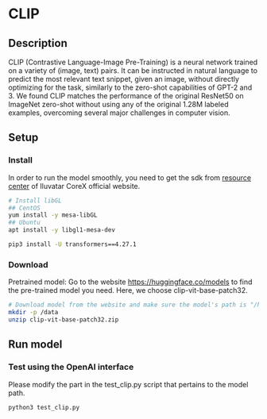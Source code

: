 # CLIP

## Description

CLIP (Contrastive Language-Image Pre-Training) is a neural network trained on a variety of (image, text) pairs. It can be instructed in natural language to predict the most relevant text snippet, given an image, without directly optimizing for the task, similarly to the zero-shot capabilities of GPT-2 and 3. We found CLIP matches the performance of the original ResNet50 on ImageNet zero-shot without using any of the original 1.28M labeled examples, overcoming several major challenges in computer vision.

## Setup

### Install

In order to run the model smoothly, you need to get the sdk from [resource center](https://support.iluvatar.com/#/ProductLine?id=2) of Iluvatar CoreX official website.

```bash
# Install libGL
## CentOS
yum install -y mesa-libGL
## Ubuntu
apt install -y libgl1-mesa-dev

pip3 install -U transformers==4.27.1
```

### Download

Pretrained model: Go to the website <https://huggingface.co/models> to find the pre-trained model you need. Here, we choose clip-vit-base-patch32.

```bash
# Download model from the website and make sure the model's path is "/home/data/openai/clip-vit-base-patch32"
mkdir -p /data
unzip clip-vit-base-patch32.zip
```

## Run model

### Test using the OpenAI interface

Please modify the part in the test_clip.py script that pertains to the model path.
```bash
python3 test_clip.py
```
